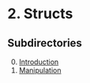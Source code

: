 # 2. Structs

## Subdirectories

0. [Introduction](2_0_introduction/)
0. [Manipulation](2_1_manipulation/)